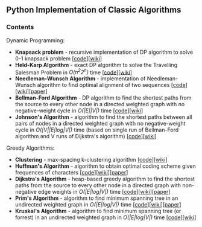 <h2>Python Implementation of Classic Algorithms</h2>

<h3>Contents</h3>
<p>Dynamic Programming:</p>
<ul>
  <li><b>Knapsack problem</b> - recursive implementation of DP algorithm to solve 0-1 knapsack problem [<a href="knapsack.py">code</a>][<a href="https://en.wikipedia.org/wiki/Knapsack_problem">wiki</a>]</li>
  <li><b>Held-Karp Algorithm</b> - exact DP algorithm to solve the Travelling Salesman Problem in <i>O(n<sup>2</sup>2<sup>n</sup>)</i> time [<a href="tsp.py">code</a>][<a href="https://en.wikipedia.org/wiki/Travelling_salesman_problem">wiki</a>]</li>
  <li><b>Needleman-Wunsch Algorithm</b> - implementation of Needleman-Wunsch algorithm to find optimal alignment of two sequences [<a href="knapsack.py">code</a>][<a href="https://en.wikipedia.org/wiki/Needleman–Wunsch_algorithm">wiki</a>][<a href="http://www.sciencedirect.com/science/article/pii/0022283670900574?via%3Dihub">paper</a>]</li>
  <li><b>Bellman-Ford Algorithm</b> - DP algorithm to find the shortest paths from the source to every other node in a directed weighted graph with no negative-weight cycle in <i>O(|E||V|)</i> time  [<a href="bellman.py">code</a>][<a href="https://en.wikipedia.org/wiki/Bellman–Ford_algorithm">wiki</a>]</li>
  <li><b>Johnson's Algorithm</b> - algorithm to find the shortest paths between all pairs of nodes in a directed weighted graph with no negative-weight cycle in <i>O(|V||E|log|V|)</i> time (based on single run of Bellman-Ford algorithm and V runs of Dijkstra's algorithm) [<a href="johnson.py">code</a>][<a href="https://en.wikipedia.org/wiki/Johnson%27s_algorithm">wiki</a>]</li>
 </ul>
<p>Greedy Algorithms:</p>
<ul>
  <li><b>Clustering</b> - max-spacing k-clustering algorithm [<a href="knapsack.py">code</a>][<a href="https://en.wikipedia.org/wiki/Knapsack_problem">wiki</a>]</li>
  <li><b>Huffman's Algorithm</b> - algorithm to obtain optimal coding scheme given frequences of characters [<a href="huffman.py">code</a>][<a href="https://en.wikipedia.org/wiki/Huffman_coding">wiki</a>][<a href="http://compression.ru/download/articles/huff/huffman_1952_minimum-redundancy-codes.pdf">paper</a>]</li>
  <li><b>Dijkstra's Algorithm</b> - heap-based greedy algorithm to find the shortest paths from the source to every other node in a directed graph with non-negative edge weights in <i>O(|E|log|V|)</i> time  [<a href="dijkstra.py">code</a>][<a href="https://en.wikipedia.org/wiki/Dijkstra%27s_algorithm">wiki</a>][<a href="http://www-m3.ma.tum.de/foswiki/pub/MN0506/WebHome/dijkstra.pdf">paper</a>]</li>
  <li><b>Prim's Algorithm</b> - algorithm to find minimum spanning tree in an undirected weighted graph in <i>O(|E|log|V|)</i> time [<a href="prim.py">code</a>][<a href="https://en.wikipedia.org/wiki/Prim%27s_algorithm">wiki</a>][<a href="https://archive.org/details/bstj36-6-1389">paper</a>]</li>
  <li><b>Kruskal's Algorithm</b> - algorithm to find minimum spanning tree (or forrest) in an undirected weighted graph in <i>O(|E|log|V|)</i> time [<a href="kruskal.py">code</a>][<a href="https://en.wikipedia.org/wiki/Kruskal%27s_algorithm">wiki</a>]</li>
</ul>
